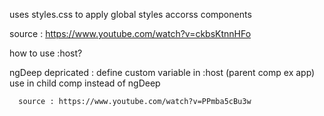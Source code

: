 uses styles.css to apply global styles accorss components  

source : https://www.youtube.com/watch?v=ckbsKtnnHFo

how to use :host?   

ngDeep depricated : define custom variable in :host (parent comp ex app) use in child comp instead of ngDeep  
      
      source : https://www.youtube.com/watch?v=PPmba5cBu3w
